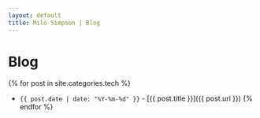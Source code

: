 ```yaml
---
layout: default
title: Milo Simpson | Blog
---
```


# Blog

{% for post in site.categories.tech %}
- `{{ post.date | date: "%Y-%m-%d" }}` - [{{ post.title }}]({{ post.url }}) {% endfor %}
